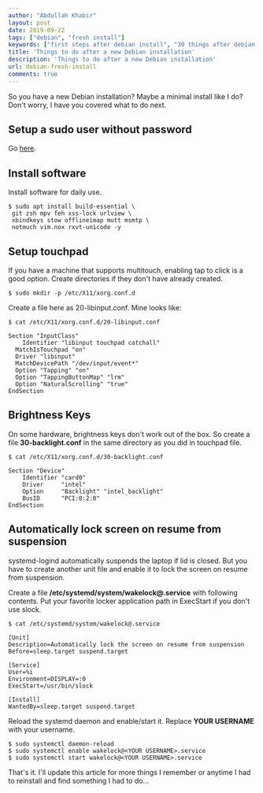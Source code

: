 ```yaml
---
author: "Abdullah Khabir"
layout: post
date: 2019-09-22
tags: ["debian", "fresh install"]
keywords: ["first steps after debian install", "30 things after debian install", "things to do after installing debian 9", "things to do after installing debian 8", "30 things to do after installing debian 10", "10 things you must do after installing debian 10", "things to do after installing antix", "how to make debian faster", "debian post install script", "debian 10 setup", "best apps for raspbian buster", "average linux", "how to use debian", "how do i install update drivers on debian 10", "things to do after installing debian 8", "30 things after debian install", "debian broken" ]
title: 'Things to do after a new Debian installation'
description: 'Things to do after a new Debian installation'
url: debian-fresh-install
comments: true
---
```


So you have a new Debian installation? Maybe a minimal install like I do? 
Don't worry, I have you covered what to do next.


## Setup a sudo user without password  

Go [here](https://abdullah.today/enable-sudo-with-no-password.html).



## Install software

Install software for daily use. 

```
$ sudo apt install build-essential \
 git zsh mpv feh xss-lock urlview \
 xbindkeys stow offlineimap mutt msmtp \
 notmuch vim.nox rxvt-unicode -y 
 ```

## Setup touchpad

If you have a machine that supports multitouch, enabling tap to click is a good option. Create directories if they don't have already created.

```
$ sudo mkdir -p /etc/X11/xorg.conf.d
```

Create a file here as 20-libinput.conf. Mine looks like:

```
$ cat /etc/X11/xorg.conf.d/20-libinput.conf

Section "InputClass"
	Identifier "libinput touchpad catchall"
  MatchIsTouchpad "on"
  Driver "libinput"
  MatchDevicePath "/dev/input/event*"
  Option "Tapping" "on"
  Option "TappingButtonMap" "lrm"
  Option "NaturalScrolling" "true"
EndSection
```


## Brightness Keys  

On some hardware, brightness keys don't work out of the box. So create a file
<b>30-backlight.conf</b> in the same directory as you did in touchpad file.

```
$ cat /etc/X11/xorg.conf.d/30-backlight.conf 

Section "Device"
	Identifier "card0"
	Driver	   "intel"
	Option	   "Backlight" "intel_backlight"
	BusID      "PCI:0:2:0"
EndSection
```


## Automatically lock screen on resume from suspension  

systemd-logind automatically suspends the laptop if lid is closed. But you have
to create another unit file and enable it to lock the screen on resume from
suspension.

Create a file <b>/etc/systemd/system/wakelock@.service</b> with following
contents. Put your favorite locker application path in ExecStart if you don't
use slock.

```
$ cat /etc/systemd/system/wakelock@.service

[Unit]
Description=Automatically lock the screen on resume from suspension
Before=sleep.target suspend.target

[Service]
User=%i
Environment=DISPLAY=:0
ExecStart=/usr/bin/slock

[Install]
WantedBy=sleep.target suspend.target
```

Reload the systemd daemon and enable/start it. Replace <b>YOUR USERNAME</b> with
your username.

```
$ sudo systemctl daemon-reload
$ sudo systemctl enable wakelock@<YOUR USERNAME>.service
$ sudo systemctl start wakelock@<YOUR USERNAME>.service
```


That's it. I'll update this article for more things I remember or anytime I had
to reinstall and find something I had to do...
